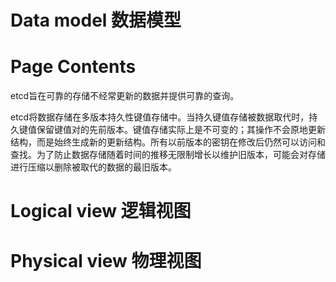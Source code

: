 # Data model 数据模型
# Page Contents
etcd旨在可靠的存储不经常更新的数据并提供可靠的查询。

etcd将数据存储在多版本持久性键值存储中。当持久键值存储被数据取代时，持久键值保留键值对的先前版本。键值存储实际上是不可变的；其操作不会原地更新结构，而是始终生成新的更新结构。所有以前版本的密钥在修改后仍然可以访问和查找。为了防止数据存储随着时间的推移无限制增长以维护旧版本，可能会对存储进行压缩以删除被取代的数据的最旧版本。

# Logical view 逻辑视图
# Physical view 物理视图
